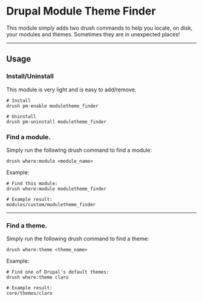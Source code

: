 # Drupal Module Theme Finder

This module simply adds two drush commands to help you locate, on disk, your modules and themes.
Sometimes they are in unexpected places!

---

## Usage

### Install/Uninstall
This module is very light and is easy to add/remove.

```shell
# Install
drush pm-enable moduletheme_finder

# Uninstall
drush pm-uninstall moduletheme_finder
```


### Find a module.
Simply run the following drush command to find a module:

```shell
drush where:module <module_name>
```

Example:
```shell
# Find this module:
drush where:module moduletheme_finder

# Example result:
modules/custom/moduletheme_finder
```
---

### Find a theme.
Simply run the following drush command to find a theme:
```shell
drush where:theme <theme_name>
```

Example:
```shell
# Find one of Drupal's default themes:
drush where:theme claro

# Example result:
core/themes/claro
```